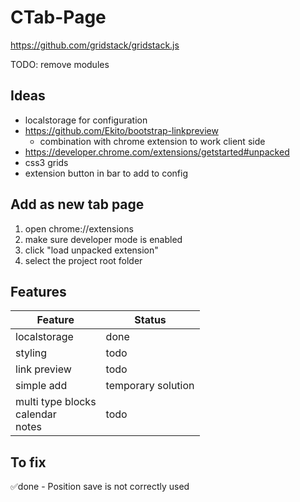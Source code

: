# CTab-Page

https://github.com/gridstack/gridstack.js

TODO: remove modules

## Ideas
- localstorage for configuration
- https://github.com/Ekito/bootstrap-linkpreview
  - combination with chrome extension to work client side
- https://developer.chrome.com/extensions/getstarted#unpacked
- css3 grids
- extension button in bar to add to config

## Add as new tab page
1. open chrome://extensions
1. make sure developer mode is enabled
1. click "load unpacked extension"
1. select the project root folder


## Features
|Feature | Status |
| --- | --- |
|localstorage|done|
|styling|todo|
|link preview|todo|
|simple add|temporary solution|
|multi type blocks<br>calendar<br>notes<br>|todo|

## To fix
✅done - Position save is not correctly used 


